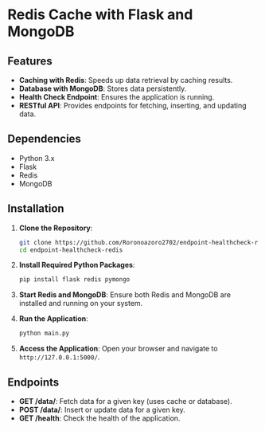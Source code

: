 # Redis Cache with Flask and MongoDB

## Features
- **Caching with Redis**: Speeds up data retrieval by caching results.
- **Database with MongoDB**: Stores data persistently.
- **Health Check Endpoint**: Ensures the application is running.
- **RESTful API**: Provides endpoints for fetching, inserting, and updating data.

## Dependencies
- Python 3.x
- Flask
- Redis
- MongoDB

## Installation

1. **Clone the Repository**:
   ```bash
   git clone https://github.com/Roronoazoro2702/endpoint-healthcheck-redis.git
   cd endpoint-healthcheck-redis
   ```

2. **Install Required Python Packages**:
   ```bash
   pip install flask redis pymongo
   ```

3. **Start Redis and MongoDB**:
   Ensure both Redis and MongoDB are installed and running on your system.

4. **Run the Application**:
   ```bash
   python main.py
   ```

5. **Access the Application**:
   Open your browser and navigate to `http://127.0.0.1:5000/`.

## Endpoints
- **GET /data/<key>**: Fetch data for a given key (uses cache or database).
- **POST /data/<key>**: Insert or update data for a given key.
- **GET /health**: Check the health of the application.
